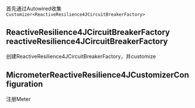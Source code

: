 
首先通过Autowired收集`Customizer<ReactiveResilience4JCircuitBreakerFactory>`

## ReactiveResilience4JCircuitBreakerFactory reactiveResilience4JCircuitBreakerFactory

创建ReactiveResilience4JCircuitBreakerFactory，并customize

## MicrometerReactiveResilience4JCustomizerConfiguration

注册Meter

